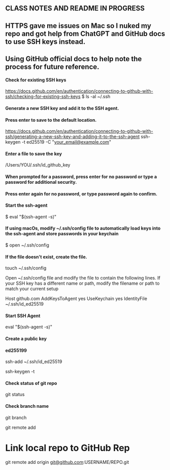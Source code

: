 ## CLASS NOTES AND README IN PROGRESS
## HTTPS gave me issues on Mac so I nuked my repo and got help from ChatGPT and GitHub docs to use SSH keys instead.
## Using GitHub official docs to help note the process for future reference.

#### Check for existing SSH keys
https://docs.github.com/en/authentication/connecting-to-github-with-ssh/checking-for-existing-ssh-keys
$ ls -al ~/.ssh

#### Generate a new SSH key and add it to the SSH agent.
#### Press enter to save to the default location.
https://docs.github.com/en/authentication/connecting-to-github-with-ssh/generating-a-new-ssh-key-and-adding-it-to-the-ssh-agent
ssh-keygen -t ed25519 -C "your_email@example.com"

#### Enter a file to save the key
/Users/YOU/.ssh/id_github_key

#### When prompted for a password, press enter for no password or type a password for additional security.
#### Press enter again for no password, or type password again to confirm.

#### Start the ssh-agent
$ eval "$(ssh-agent -s)"

#### If using macOs, modify ~/.ssh/config file to automatically load keys into the ssh-agent and store passwords in your keychain
$ open ~/.ssh/config

#### If the file doesn't exist, create the file.
touch ~/.ssh/config

Open ~/.ssh/config file and modify the file to contain the following lines. If your SSH key has a different name or path, modify the filename or path to match your current setup

Host github.com
  AddKeysToAgent yes
  UseKeychain yes
  IdentityFile ~/.ssh/id_ed25519



#### Start SSH Agent
eval "$(ssh-agent -s)"

#### Create a public key
#### ed255199
ssh-add ~/.ssh/id_ed25519

ssh-keygen -t 

#### Check status of git repo
git status

#### Check branch name
git branch

git remote add


# Link local repo to GitHub Rep
git remote add origin git@github.com:USERNAME/REPO.git
